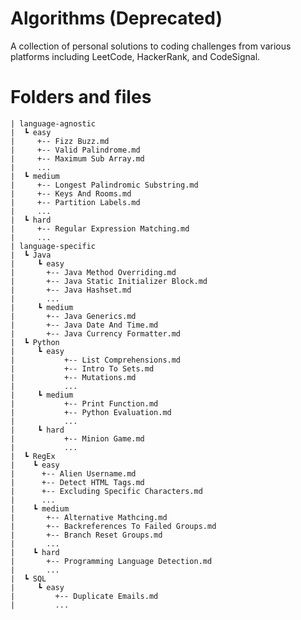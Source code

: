 # Algorithms (Deprecated)
A collection of personal solutions to coding challenges from various platforms including LeetCode, HackerRank, and CodeSignal.

# Folders and files

    | language-agnostic
    |  ┗ easy
    |     +-- Fizz Buzz.md
    |     +-- Valid Palindrome.md
    |     +-- Maximum Sub Array.md
    |     ...
    |  ┗ medium
    |     +-- Longest Palindromic Substring.md
    |     +-- Keys And Rooms.md
    |     +-- Partition Labels.md
    |     ...
    |  ┗ hard
    |     +-- Regular Expression Matching.md
    |     ...
    | language-specific
    |  ┗ Java
    |     ┗ easy
    |       +-- Java Method Overriding.md
    |       +-- Java Static Initializer Block.md
    |       +-- Java Hashset.md
    |       ...
    |     ┗ medium
    |       +-- Java Generics.md
    |       +-- Java Date And Time.md
    |       +-- Java Currency Formatter.md
    |  ┗ Python
    |     ┗ easy
    |           +-- List Comprehensions.md
    |           +-- Intro To Sets.md
    |           +-- Mutations.md
    |           ...
    |     ┗ medium
    |           +-- Print Function.md
    |           +-- Python Evaluation.md
    |           ...
    |     ┗ hard
    |           +-- Minion Game.md
    |           ...
    |  ┗ RegEx
    |    ┗ easy
    |      +-- Alien Username.md
    |      +-- Detect HTML Tags.md
    |      +-- Excluding Specific Characters.md
    |      ...
    |    ┗ medium
    |       +-- Alternative Mathcing.md
    |       +-- Backreferences To Failed Groups.md
    |       +-- Branch Reset Groups.md
    |       ...
    |    ┗ hard
    |       +-- Programming Language Detection.md
    |       ...
    |  ┗ SQL
    |     ┗ easy
    |         +-- Duplicate Emails.md
    |         ...
